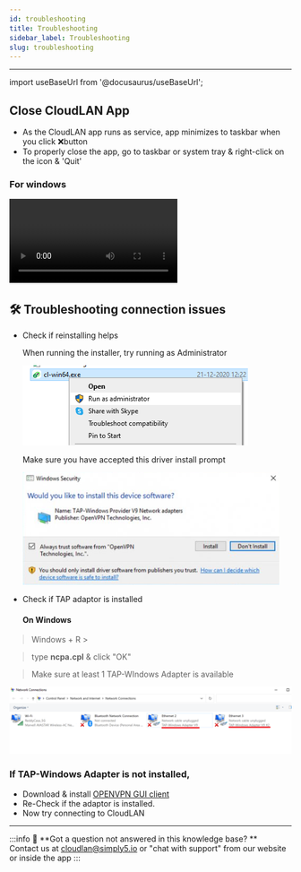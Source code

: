 ```yaml
---
id: troubleshooting
title: Troubleshooting
sidebar_label: Troubleshooting
slug: troubleshooting
---
```

---

import useBaseUrl from '@docusaurus/useBaseUrl';

## Close CloudLAN App
- As the CloudLAN app runs as service, app minimizes to taskbar when you click ❌button
- To properly close the app, go to taskbar or system tray & right-click on the icon & 'Quit'

### For windows

<div className = "iframe_container">
    <video className="responsive-iframe" src={useBaseUrl("videos/How_to_close_the_app.mp4")} title="How to close the app" autoPlay="true" controls></video>
</div>


## 🛠 Troubleshooting connection issues


- Check if reinstalling helps

    When running the installer, try running as Administrator 

    ![/assets/images/room2](../installation_guide/cloudlan_hosts/assets/images/room2.png)

    Make sure you have accepted this driver install prompt 

    ![/assets/images/room3](../installation_guide/cloudlan_hosts/assets/images/room3.png)

- Check if TAP adaptor is installed
    #### On Windows


 > Windows + R >

 > type **ncpa.cpl** & click "OK"

  > Make sure at least 1 TAP-WIndows Adapter is available

![/assets/images/room4](../installation_guide/cloudlan_hosts/assets/images/room4.png)
    
 ### If TAP-Windows Adapter is not installed, 
 - Download & install [OPENVPN GUI client](https://openvpn.net/community-downloads/)
 - Re-Check if the adaptor is installed.
 - Now try connecting to CloudLAN

---
:::info
:information_desk_person: **Got a question not answered in this knowledge base? ** <br />
Contact us at [cloudlan@simply5.io](mailto:cloudlan@simply5.io) or "chat with support" from our website or inside the app
:::